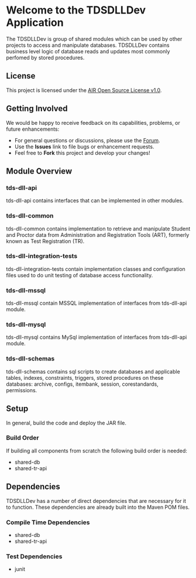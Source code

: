 # Welcome to the TDSDLLDev Application

The TDSDLLDev is group of shared modules which can be used by other projects to access and manipulate databases. TDSDLLDev contains business level logic of database reads and updates most commonly perfomed by stored procedures.


## License ##
This project is licensed under the [AIR Open Source License v1.0](http://www.smarterapp.org/documents/American_Institutes_for_Research_Open_Source_Software_License.pdf).

## Getting Involved ##
We would be happy to receive feedback on its capabilities, problems, or future enhancements:

* For general questions or discussions, please use the [Forum](forum_link_here).
* Use the **Issues** link to file bugs or enhancement requests.
* Feel free to **Fork** this project and develop your changes!

## Module Overview

### tds-dll-api

   tds-dll-api contains interfaces that can be implemented in other modules.

### tds-dll-common

  tds-dll-common contains implementation to retrieve and manipulate Student and Proctor data from Administration and Registration Tools (ART), formerly known as Test Registration (TR).

### tds-dll-integration-tests

   tds-dll-integration-tests contain implementation classes and configuration files used to do unit testing of database access functionality.

### tds-dll-mssql

   tds-dll-mssql contain MSSQL implementation of interfaces from tds-dll-api module. 

### tds-dll-mysql

  tds-dll-mysql contains MySql implementation of interfaces from tds-dll-api module.

### tds-dll-schemas

  tds-dll-schemas contains sql scripts to create databases and applicable tables, indexes, constraints, triggers, stored procedures on these databases: archive, configs, itembank, session, corestandards, permissions.



## Setup
In general, build the code and deploy the JAR file.


### Build Order

If building all components from scratch the following build order is needed:

* shared-db
* shared-tr-api


## Dependencies
TDSDLLDev has a number of direct dependencies that are necessary for it to function.  These dependencies are already built into the Maven POM files.

### Compile Time Dependencies
* shared-db
* shared-tr-api


### Test Dependencies
* junit